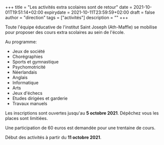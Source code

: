 +++
title       = "Les activités extra scolaires sont de retour"
date        = 2021-10-01T19:51:14+02:00
expirydate  = 2021-10-11T23:59:59+02:00
draft       = false
author      = "direction"
tags        = ["activités"]
description = ""
+++

Toute l'équipe éducative de l'institut Saint Joseph (Ath-Maffle) se mobilise pour proposer des cours extra scolaires au sein de l'école.

Au programme:

* Jeux de société
* Chorégraphies
* Sports et gymnastique
* Psychomotricité
* Néerlandais
* Anglais
* Informatique
* Arts
* Jeux d'échecs
* Etudes dirigées et garderie
* Travaux manuels

Les inscriptions sont ouvertes jusqu'au **5 octobre 2021**. Dépêchez vous les places sont limitiées.

Une participation de 60 euros est demandée pour une trentaine de cours.

Début des activités à partir du **11 octobre 2021**.
